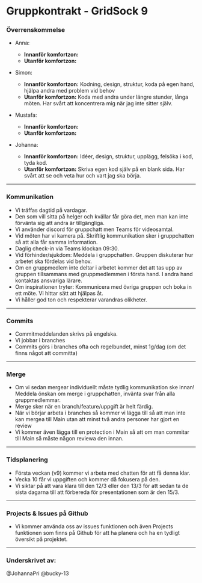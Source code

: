 # Gruppkontrakt - GridSock 9

### Överrenskommelse

- Anna:

  - **Innanför komfortzon:**
  - **Utanför komfortzon:**

- Simon:

  - **Innanför komfortzon:** Kodning, design, struktur, koda på egen hand, hjälpa andra med problem vid behov
  - **Utanför komfortzon:** Koda med andra under längre stunder, långa möten. Har svårt att koncentrera mig när jag inte sitter själv.

- Mustafa:

  - **Innanför komfortzon:**
  - **Utanför komfortzon:**

- Johanna:

  - **Innanför komfortzon:** Idéer, design, struktur, upplägg, felsöka i kod, tyda kod.
  - **Utanför komfortzon:** Skriva egen kod själv på en blank sida. Har svårt att se och veta hur och vart jag ska börja.

---

### Kommunikation

- Vi träffas dagtid på vardagar.
- Den som vill sitta på helger och kvällar får göra det, men man kan inte förvänta sig att andra är tillgängliga.
- Vi använder discord för gruppchatt men Teams för videosamtal.
- Vid möten har vi kamera på. Skriftlig kommunikation sker i gruppchatten så att alla får samma information.
- Daglig check-in via Teams klockan 09:30.
- Vid förhinder/sjukdom: Meddela i gruppchatten. Gruppen diskuterar hur arbetet ska fördelas vid behov.
- Om en gruppmedlem inte deltar i arbetet kommer det att tas upp av gruppen tillsammans med gruppmedlemmen i första hand. I andra hand kontaktas ansvariga lärare.
- Om inspirationen tryter: Kommunicera med övriga gruppen och boka in ett möte. Vi hittar sätt att hjälpas åt.
- Vi håller god ton och respekterar varandras olikheter.

---

### Commits

- Commitmeddelanden skrivs på engelska.
- Vi jobbar i branches
- Commits görs i branches ofta och regelbundet, minst 1g/dag (om det finns något att committa)

---

### Merge

- Om vi sedan mergear individuellt måste tydlig kommunikation ske innan! Meddela önskan om merge i gruppchatten, invänta svar från alla gruppmedlemmar.
- Merge sker när en branch/feature/uppgift är helt färdig.
- När vi börjar arbeta i branches så kommer vi lägga till så att man inte kan mergea till Main utan att minst två andra personer har gjort en review
- Vi kommer även lägga till en protection i Main så att om man commitar till Main så måste någon reviewa den innan.

---

### Tidsplanering

- Första veckan (v9) kommer vi arbeta med chatten för att få denna klar.
- Vecka 10 får vi uppgiften och kommer då fokusera på den.
- Vi siktar på att vara klara till den 12/3 eller den 13/3 för att sedan ta de sista dagarna till att förbereda för presentationen som är den 15/3.

---

### Projects & Issues på Github

- Vi kommer använda oss av issues funktionen och även Projects funktionen som finns på Github för att ha planera och ha en tydligt översikt på projektet.

---

### Underskrivet av:

@JohannaPri
@bucky-13
